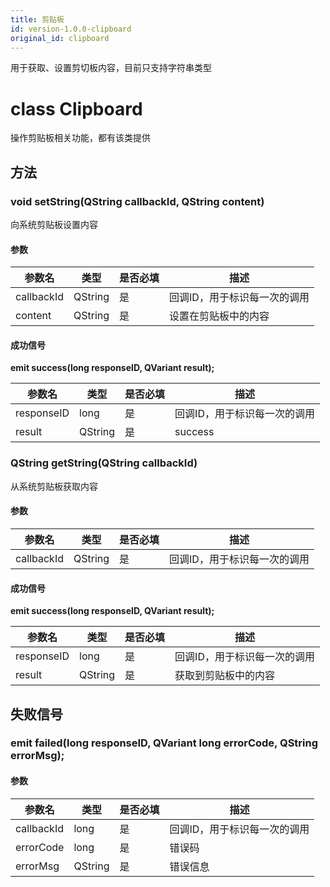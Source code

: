 ```yaml
---
title: 剪贴板
id: version-1.0.0-clipboard
original_id: clipboard
---
```


用于获取、设置剪切板内容，目前只支持字符串类型

# class Clipboard
操作剪贴板相关功能，都有该类提供


## 方法

### void setString(QString callbackId, QString content)

向系统剪贴板设置内容

#### 参数
| 参数名     | 类型    | 是否必填 | 描述                         |
| ---------- | ------- | -------- | ---------------------------- |
| callbackId | QString | 是       | 回调ID，用于标识每一次的调用 |
| content    | QString | 是       | 设置在剪贴板中的内容         |

#### 成功信号

**emit success(long responseID, QVariant result);**

| 参数名     | 类型    | 是否必填 | 描述                         |
| ---------- | ------- | -------- | ---------------------------- |
| responseID | long    | 是       | 回调ID，用于标识每一次的调用 |
| result     | QString | 是       | success                      |


### QString getString(QString callbackId)

从系统剪贴板获取内容

#### 参数
| 参数名     | 类型    | 是否必填 | 描述                         |
| ---------- | ------- | -------- | ---------------------------- |
| callbackId | QString | 是       | 回调ID，用于标识每一次的调用 |

#### 成功信号

**emit success(long responseID, QVariant result);**

| 参数名     | 类型    | 是否必填 | 描述                         |
| ---------- | ------- | -------- | ---------------------------- |
| responseID | long    | 是       | 回调ID，用于标识每一次的调用 |
| result     | QString | 是       | 获取到剪贴板中的内容         |

## 失败信号

### emit failed(long responseID, QVariant long errorCode, QString errorMsg);

#### 参数

| 参数名     | 类型    | 是否必填 | 描述                         |
| ---------- | ------- | -------- | ---------------------------- |
| callbackId | long    | 是       | 回调ID，用于标识每一次的调用 |
| errorCode  | long    | 是       | 错误码                       |
| errorMsg   | QString | 是       | 错误信息                     |




